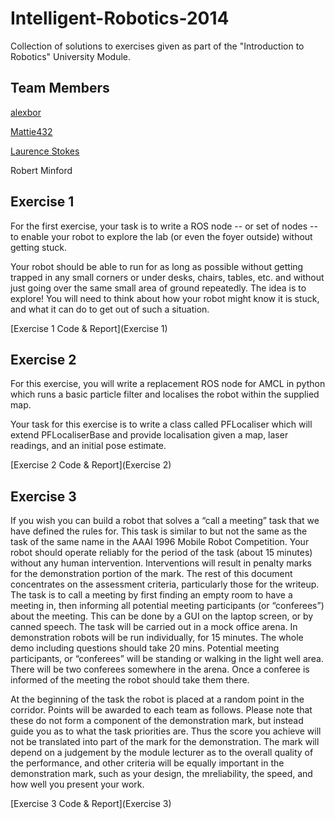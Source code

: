 # Intelligent-Robotics-2014
Collection of solutions to exercises given as part of the "Introduction to Robotics" University Module.

## Team Members

[alexbor](https://github.com/alexbor)

[Mattie432](https://github.com/Mattie432)

[Laurence Stokes](https://github.com/LaurenceStokes)

Robert Minford

## Exercise 1
For the first exercise, your task is to write a ROS node -- or set of nodes -- to enable your robot to explore the lab (or even the foyer outside) without getting stuck.

Your robot should be able to run for as long as possible without getting trapped in any small corners or under desks, chairs, tables, etc. and without just going over the same small area of ground repeatedly. The idea is to explore! You will need to think about how your robot might know it is stuck, and what it can do to get out of such a situation.

[Exercise 1 Code & Report](Exercise 1)


## Exercise 2
For this exercise, you will write a replacement ROS node for AMCL in python which runs a basic particle filter and localises the robot within the supplied map.

Your task for this exercise is to write a class called PFLocaliser which will extend PFLocaliserBase and provide localisation given a map, laser readings, and an initial pose estimate.

[Exercise 2 Code & Report](Exercise 2)


## Exercise 3
If you wish you can build a robot that solves a “call a meeting” task that we have defined the rules for. This task is similar to but not the same as the task of the same name in the AAAI 1996 Mobile Robot Competition. Your robot should operate reliably for the period of the task (about 15 minutes) without any human intervention. Interventions will result in penalty marks for the demonstration portion of the mark. The rest of this document concentrates on the assessment criteria, particularly those for the writeup. The task is to call a meeting by first finding an empty room to have a meeting in, then informing all potential meeting participants (or “conferees”) about the meeting. This can be done by a GUI on the laptop screen, or by canned speech. The task will be carried out in a mock office arena. In demonstration robots will be run individually, for 15 minutes. The whole demo including questions should take 20 mins. Potential meeting participants, or “conferees” will be standing or walking in the light well area. There will be two conferees somewhere in the arena. Once a conferee is informed of the meeting the robot should take them there.

At the beginning of the task the robot is placed at a random point in the corridor. Points will be awarded to each team as follows. Please note that these do not form a component of the demonstration mark, but instead guide you as to what the task priorities are. Thus the score you achieve will not be translated into part of the mark for the demonstration. The mark will depend on a judgement by the module lecturer as to the overall quality of the performance, and other criteria will be equally important in the demonstration mark, such as your design, the mreliability, the speed, and how well you present your work.

[Exercise 3 Code & Report](Exercise 3)
